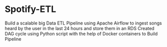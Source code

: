 # Spotify-ETL
Build a scalable big Data ETL Pipeline using Apache Airflow to ingest songs heard by the user in the last 24 hours and store them in an RDS
Created DAG cycle using Python script with the help of Docker containers to Build Pipeline

